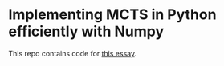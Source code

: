 # Implementing MCTS in Python efficiently with Numpy

This repo contains code for [this essay](https://www.moderndescartes.com/essays/deep_dive_mcts/).

